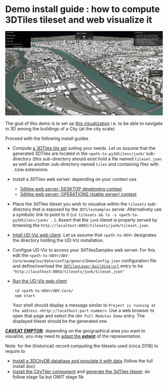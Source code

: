 # Demo install guide : how to compute 3DTiles tileset and web visualize it

![3dTiles Lyon Demo](Images/Demo3dTilesLyon.png)

The goal of this demo is to set up [this visualization](http://rict.liris.cnrs.fr/iTownsPlanar3DTiles/itowns/examples/planar_3dtiles.html) i.e. to be able to navigate in 3D among the buildings of a City (at the city scale)

Proceed with the following install guides
 * Compute 
   [a 3DTiles tile set](https://github.com/VCityTeam/UD-Reproducibility/blob/master/Computations/3DTiles/LyonTemporal/PythonCallingDocker/Readme.md#running-the-static-tiler-workflow) suiting your needs.
    Let us assume that the generated 3DTiles are located in the `<path-to-py3dtiles>/junk/`
    sub-directory (this sub-directory should exist hold a file named `tileset.json` as well
    as another sub-directory named `tiles` and containing files with `.b3dm` extensions.
 
 * Install a 3DTiles web server: depending on your context use
   - [3dtiles web server: DESKTOP developing context](https://github.com/VCityTeam/UD-Reproducibility/tree/master/ExternalComponents/3DTilesSamples/Readme.md)
   - [3dtiles web server: OPERATIONS (stable server) context](https://github.com/VCityTeam/UD-Reproducibility/blob/master/ExternalComponents/ApacheServer/InstallDebianApacheServer.md)
 
 * Place the 3dTiles tileset you wish to visualize within the `tilesets` sub-directory
   that is exposed by the `3DTilesSamples` server. Alternatively use a symbolic link to
   point to it (`cd tilesets && ln -s <path-to-py3dtiles>/junk/ .` ).
   Assert that the `junk` tileset is properly served by browsing the
   `http://localhost:8003/tilesets/junk/tileset.json`.

 * [Intall UD-Viz web client](Readme.md#frontend-udv-web-client-install-notes).
   Let us assume that `<path-to-UDV>` designates the directory holding the
   UD-Viz installation.
 
 * Configue UD-Viz to access your 3dTilesSamples web server. For this
   edit the `<path-to-UDV>/UDV-Core/examples/data/config/generalDemoConfig.json`
   configuration file and define/overload the 
   [`3DTilesLayer:building:url`](https://github.com/VCityTeam/UD-Viz/blob/master/UD-Viz-Core/examples/data/config/generalDemoConfig.json#L137)
   entry to be `"http://localhost:8003/tilesets/junk/tileset.json"`
     
 * [Run the UD-Viz web client](Readme.md#frontend-udv-web-client-install-notes)
   ```
    cd <path-to-UDV>/UDV-Core/
    npm start
    ```
    Your shell should display a message similar to 
    `Project is running at the address <http://localhost:port-number>`.
    Use a web browser to open that page and select the `UDV Full Modules Demo`
    entry. The displayed tileset should be the generated one.
   
**[CAVEAT EMPTOR](https://en.wikipedia.org/wiki/Caveat_emptor)**: 
depending on the geographical area you want to visualize, you may
need to 
[adapt the **extent**](https://github.com/MEPP-team/VCity/wiki/Adapt_extent)
of the representation.
 
 Note: for the (historical) record computing the tilesets used (circa 2018) to require to
  - [Install a 3DCityDB database and populate it with data](Install3DCityDB.md) (follow the full install doc)
  - [Install the CityTiler component](https://github.com/MEPP-team/py3dtiles/blob/Tiler/Tilers/CityTiler/Install.md) and [generate the 3dTiles tileset](https://github.com/MEPP-team/py3dtiles/blob/Tiler/Tilers/CityTiler/Install.md#5a-running-the-citytiler): do follow stage 5a but OMIT stage 5b
